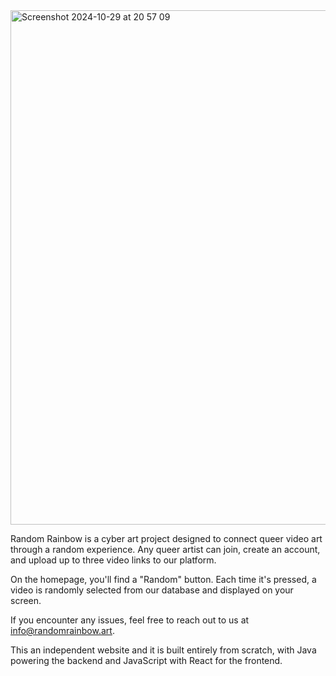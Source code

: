 
<img width="823" alt="Screenshot 2024-10-29 at 20 57 09" src="https://github.com/user-attachments/assets/1b3aec01-a339-4dec-827e-7eed83c08d1a">

Random Rainbow is a cyber art project designed to connect queer video art through a random experience. Any queer artist can join, create an account, and upload up to three video links to our platform.

On the homepage, you'll find a "Random" button. Each time it's pressed, a video is randomly selected from our database and displayed on your screen.

If you encounter any issues, feel free to reach out to us at info@randomrainbow.art.

This an independent website and it is built entirely from scratch, with Java powering the backend and JavaScript with React for the frontend.
